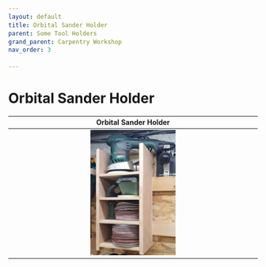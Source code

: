 ```yaml
---
layout: default
title: Orbital Sander Holder
parent: Some Tool Holders
grand_parent: Carpentry Workshop
nav_order: 3

---
```


# Orbital Sander Holder



|                           Orbital Sander Holder                            |
|:--------------------------------------------------------------------------:|
| <img alt="image" height="35%" src="/media/Sander Holder.jpg" width="35%"/> | 
